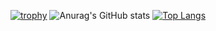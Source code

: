 [![trophy](https://github-profile-trophy.vercel.app/?username=Lemonadeccc&theme=onedark)](https://github.com/ryo-ma/github-profile-trophy)
![Anurag's GitHub stats](https://github-readme-stats.vercel.app/api?username=Lemonadeccc&show_icons=true&theme=merko)
[![Top Langs](https://github-readme-stats.vercel.app/api/top-langs/?username=Lemonadeccc&layout=compact&theme=merko)](https://github.com/anuraghazra/github-readme-stats)
